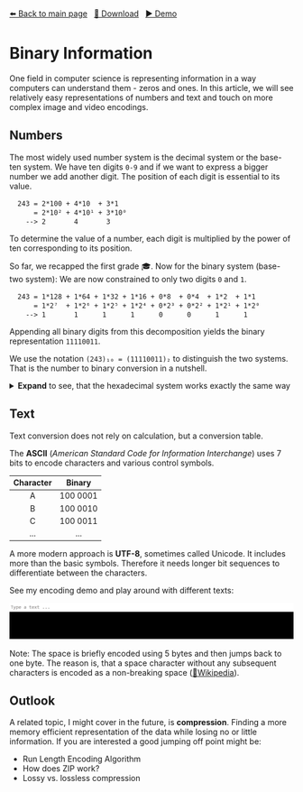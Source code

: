 <!-- Header -->
[⬅️ Back to main page](https://github.com/JonasKoenig/CodeOnMyMind) &nbsp;
[💾 Download](https://minhaskamal.github.io/DownGit/#/home?url=https:%2F%2Fgithub.com%2FJonasKoenig%2FCodeOnMyMind%2Ftree%2Fmaster%2Fprojects%2Fbinary) &nbsp;
[▶️ Demo](https://jonaskoenig.github.io/CodeOnMyMind/projects/binary/text/)

# Binary Information

One field in computer science is representing information in a way computers can understand them - zeros and ones. In this article, we will see relatively easy representations of numbers and text and touch on more complex image and video encodings.

## Numbers

The most widely used number system is the decimal system or the base-ten system. We have ten digits `0-9` and if we want to express a bigger number we add another digit. The position of each digit is essential to its value.

```
  243 = 2*100 + 4*10  + 3*1
      = 2*10² + 4*10¹ + 3*10⁰
    --> 2       4       3
```

To determine the value of a number, each digit is multiplied by the power of ten corresponding to its position.

So far, we recapped the first grade 🎓. Now for the binary system (base-two system): We are now constrained to only two digits `0` and `1`.

```
  243 = 1*128 + 1*64 + 1*32 + 1*16 + 0*8  + 0*4  + 1*2  + 1*1
      = 1*2⁷  + 1*2⁶ + 1*2⁵ + 1*2⁴ + 0*2³ + 0*2² + 1*2¹ + 1*2⁰
    --> 1       1      1      1      0      0      1      1
```

Appending all binary digits from this decomposition yields the binary representation `11110011`.

We use the notation `(243)₁₀ = (11110011)₂` to distinguish the two systems. That is the number to binary conversion in a nutshell.

<details>
  <summary><b>Expand</b> to see, that the hexadecimal system works exactly the same way</summary>

  We need 16 digits, so we keep `0-9` and add `A = 10`, `B = 11`, `C = 12`, `D = 13`, `E = 14` and `F = 15`.

  ```
    243 = 15*16  + 3*1
        = 15*16¹ + 3*16⁰
        =  F*16¹ + 3*16⁰
      -->  F       3
  ```

  So `(243)₁₀ = (F3)₁₆`.

</details>

## Text

Text conversion does not rely on calculation, but a conversion table.

The **ASCII** (*American Standard Code for Information Interchange*) uses 7 bits to encode characters and various control symbols.

| Character | Binary   |
|:---------:|:--------:|
| A         | 100 0001 |
| B         | 100 0010 |
| C         | 100 0011 |
| ...       | ...      |

A more modern approach is **UTF-8**, sometimes called Unicode. It includes more than the basic symbols. Therefore it needs longer bit sequences to differentiate between the characters.

See my encoding demo and play around with different texts:

![GIF of text encoding demo](text/demo.gif)

Note: The space is briefly encoded using 5 bytes and then jumps back to one byte. The reason is, that a space character without any subsequent characters is encoded as a non-breaking space ([🔗Wikipedia](https://en.wikipedia.org/wiki/Non-breaking_space)).


<!-- ## Images

🚧 This introduction to the Bitmap representation of images is still under construction. 🚧 -->

## Outlook

A related topic, I might cover in the future, is **compression**. Finding a more memory efficient representation of the data while losing no or little information. If you are interested a good jumping off point might be:

  - Run Length Encoding Algorithm
  - How does ZIP work?
  - Lossy vs. lossless compression

